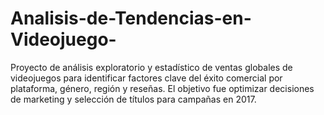 # Analisis-de-Tendencias-en-Videojuego-
Proyecto de análisis exploratorio y estadístico de ventas globales de videojuegos para identificar factores clave del éxito comercial por plataforma, género, región y reseñas. El objetivo fue optimizar decisiones de marketing y selección de títulos para campañas en 2017.

